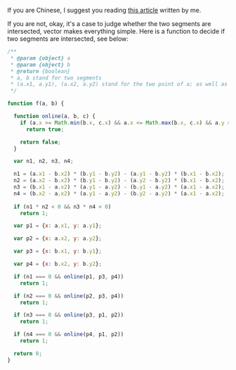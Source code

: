 If you are Chinese, I suggest you reading [this article](http://www.cnblogs.com/zichi/p/5251846.html) written by me.

If you are not, okay, it's a case to judge whether the two segments are intersected, vector makes everything simple. Here is a function to decide if two segments are intersected, see below:

```javascript
/**
 * @param {object} a
 * @param {object} b
 * @return {boolean}
 * a, b stand for two segments
 * (a.x1, a.y1), (a.x2, a.y2) stand for the two point of a; as well as b
 */

function f(a, b) {

  function online(a, b, c) {
    if (a.x >= Math.min(b.x, c.x) && a.x <= Math.max(b.x, c.x) && a.y >= Math.min(b.y, c.y) && a.y <= Math.max(b.y, c.y))
      return true;

    return false;
  }

  var n1, n2, n3, n4;

  n1 = (a.x1 - b.x2) * (b.y1 - b.y2) - (a.y1 - b.y2) * (b.x1 - b.x2);
  n2 = (a.x2 - b.x2) * (b.y1 - b.y2) - (a.y2 - b.y2) * (b.x1 - b.x2);
  n3 = (b.x1 - a.x2) * (a.y1 - a.y2) - (b.y1 - a.y2) * (a.x1 - a.x2);
  n4 = (b.x2 - a.x2) * (a.y1 - a.y2) - (b.y2 - a.y2) * (a.x1 - a.x2);
   
  if (n1 * n2 < 0 && n3 * n4 < 0) 
    return 1;

  var p1 = {x: a.x1, y: a.y1};

  var p2 = {x: a.x2, y: a.y2};

  var p3 = {x: b.x1, y: b.y1};

  var p4 = {x: b.x2, y: b.y2};

  if (n1 === 0 && online(p1, p3, p4))
    return 1;

  if (n2 === 0 && online(p2, p3, p4))
    return 1;

  if (n3 === 0 && online(p3, p1, p2))
    return 1;

  if (n4 === 0 && online(p4, p1, p2))
    return 1;

  return 0;
}
```